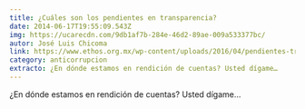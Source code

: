 ```yaml
---
title: ¿Cuáles son los pendientes en transparencia?
date: 2014-06-17T19:55:09.543Z
img: https://ucarecdn.com/9db1af7b-284e-46d2-89ae-009a533377bc/
autor: José Luis Chicoma
link: https://www.ethos.org.mx/wp-content/uploads/2016/04/pendientes-transparencia.pdf
category: anticorrupcion
extracto: ¿En dónde estamos en rendición de cuentas? Usted dígame…
---
```

¿En dónde estamos en rendición de cuentas? Usted dígame…